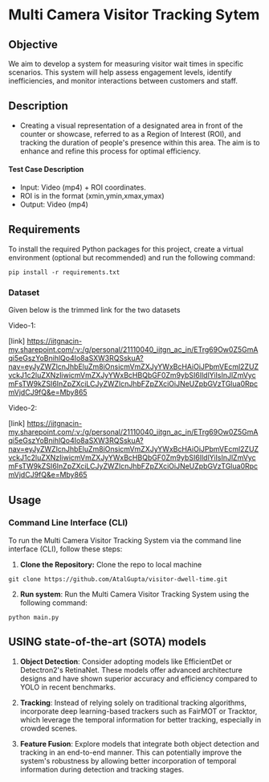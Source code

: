 # Multi Camera Visitor Tracking Sytem

## Objective

We aim to develop a system for measuring visitor wait times in specific scenarios. This system will help assess engagement levels, identify inefficiencies, and monitor interactions between customers and staff.

## Description

- Creating a visual representation of a designated area in front of the counter or showcase, referred to as a Region of Interest (ROI), and tracking the duration of people's presence within this area. The aim is to enhance and refine this process for optimal efficiency.


#### Test Case Description

- Input: Video (mp4) + ROI coordinates.
- ROI is in the format (xmin,ymin,xmax,ymax)
- Output: Video (mp4)

## Requirements

To install the required Python packages for this project, create a virtual environment (optional but recommended) and run the following command:

```shell
pip install -r requirements.txt
```
### Dataset

Given below is the trimmed link for the two datasets

Video-1: 

[link] <https://iitgnacin-my.sharepoint.com/:v:/g/personal/21110040_iitgn_ac_in/ETrg69Ow0Z5GmAqi5eGszYoBnihlQo4Io8aSXW3RQSskuA?nav=eyJyZWZlcnJhbEluZm8iOnsicmVmZXJyYWxBcHAiOiJPbmVEcml2ZUZvckJ1c2luZXNzIiwicmVmZXJyYWxBcHBQbGF0Zm9ybSI6IldlYiIsInJlZmVycmFsTW9kZSI6InZpZXciLCJyZWZlcnJhbFZpZXciOiJNeUZpbGVzTGlua0RpcmVjdCJ9fQ&e=Mby865>

Video-2:

[link] <https://iitgnacin-my.sharepoint.com/:v:/g/personal/21110040_iitgn_ac_in/ETrg69Ow0Z5GmAqi5eGszYoBnihlQo4Io8aSXW3RQSskuA?nav=eyJyZWZlcnJhbEluZm8iOnsicmVmZXJyYWxBcHAiOiJPbmVEcml2ZUZvckJ1c2luZXNzIiwicmVmZXJyYWxBcHBQbGF0Zm9ybSI6IldlYiIsInJlZmVycmFsTW9kZSI6InZpZXciLCJyZWZlcnJhbFZpZXciOiJNeUZpbGVzTGlua0RpcmVjdCJ9fQ&e=Mby865>

## Usage

### Command Line Interface (CLI)

To run the Multi Camera Visitor Tracking System via the command line interface (CLI), follow these steps:

1. **Clone the Repository:** Clone the repo to local machine

``` shell
git clone https://github.com/AtalGupta/visitor-dwell-time.git
```
2. **Run system**: Run the Multi Camera Visitor Tracking System using the following command:

```shell
python main.py
```
## USING state-of-the-art (SOTA) models

1. **Object Detection**: Consider adopting models like EfficientDet or Detectron2's RetinaNet. These models offer advanced architecture designs and have shown superior accuracy and efficiency compared to YOLO in recent benchmarks.

2. **Tracking**: Instead of relying solely on traditional tracking algorithms, incorporate deep learning-based trackers such as FairMOT or Tracktor, which leverage the temporal information for better tracking, especially in crowded scenes.

3. **Feature Fusion**: Explore models that integrate both object detection and tracking in an end-to-end manner. This can potentially improve the system's robustness by allowing better incorporation of temporal information during detection and tracking stages.
